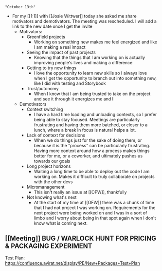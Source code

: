 ```query
"October 13th"
```
- For my [[1:1]] with [[Josie Wittwer]] today she asked me share motivators and demotivators. The meeting was rescheduled. I will add a link to the new date once I get the invite
    - Motivators:
        - Greenfield projects
            - Working on something new makes me feel energized and like I am making a real impact
        - Seeing the impact of past projects
            - Knowing that the things that I am working on is actually improving people's lives and making a difference
        - Getting to try new things
            - I love the opportunity to learn new skills so I always love when I get the opportunity to branch out into something new, like I did with testing and Storybook
        - Trust/autonomy
            - When I know that I am being trusted to take on the project and see it through it energizes me and I 
    - Demotivators
        - Context switching
            - I have a hard time loading and unloading contexts, so I prefer being able to stay focused. Meetings are particularly frustrating and having them more batched, or closer to a lunch, where a break in focus is natural helps a lot.
        - Lack of context for decisions
            - When we do things just for the sake of doing them, or because it is the "process" can be particularly frustrating. Having more context around how a process makes things better for me, or a coworker, and ultimately pushes us towards our goals
        - Long project horizons
            - Waiting a long time to be able to deploy out the code I am working on. Makes it difficult to truly collaborate on projects with the other devs
        - Micromanagement
            - This isn't really an issue at [[OFW]], thankfully
        - Not knowing what's next
            - At the start of my time at [[OFW]] there was a chunk of time that I had not project I was working on. Requirements for the next project were being worked on and I was in a sort of limbo and I worry about being in that spot again when I don't know what is coming next.

## [[Meeting]] BUG / WARLOCK HUNT FOR PRICING & PACKAGING EXPERIMENT
Test Plan: https://confluence.avirat.net/display/PE/New+Packages+Test+Plan